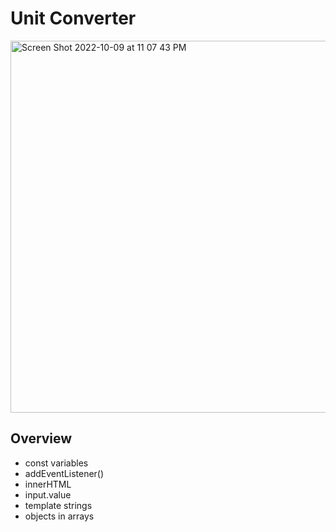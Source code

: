 # Unit Converter

<img width="595" alt="Screen Shot 2022-10-09 at 11 07 43 PM" src="https://user-images.githubusercontent.com/82247833/194806808-a96f8e28-7cfc-419c-b17e-2c3228c474f2.png">

## Overview

* const variables
* addEventListener()
* innerHTML
* input.value
* template strings
* objects in arrays
